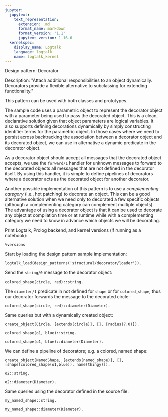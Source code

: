 ```yaml
---
jupyter:
  jupytext:
    text_representation:
      extension: .md
      format_name: markdown
      format_version: '1.1'
      jupytext_version: 1.16.6
  kernelspec:
    display_name: Logtalk
    language: logtalk
    name: logtalk_kernel
---
```


<!--
________________________________________________________________________

This file is part of Logtalk <https://logtalk.org/>  
SPDX-FileCopyrightText: 1998-2025 Paulo Moura <pmoura@logtalk.org>  
SPDX-License-Identifier: Apache-2.0

Licensed under the Apache License, Version 2.0 (the "License");
you may not use this file except in compliance with the License.
You may obtain a copy of the License at

    http://www.apache.org/licenses/LICENSE-2.0

Unless required by applicable law or agreed to in writing, software
distributed under the License is distributed on an "AS IS" BASIS,
WITHOUT WARRANTIES OR CONDITIONS OF ANY KIND, either express or implied.
See the License for the specific language governing permissions and
limitations under the License.
________________________________________________________________________
-->

Design pattern:
	Decorator

Description:
	"Attach additional responsibilities to an object dynamically.
	Decorators provide a flexible alternative to subclassing for
	extending functionality."

This pattern can be used with both classes and prototypes.

The sample code uses a parametric object to represent the decorator object
with a parameter being used to pass the decorated object. This is a clean,
declarative solution given that object parameters are logical variables.
It also supports defining decorations dynamically by simply constructing
identifier terms for the parametric object. In those cases where we need
to persist across backtracking the association between a decorator object
and its decorated object, we can use in alternative a dynamic predicate
in the decorator object.

As a decorator object should accept all messages that the decorated object
accepts, we use the `forward/1` handler for unknown messages to forward to
the decorated objects all messages that are not defined in the decorator
itself. By using this handler, it is simple to define pipelines of
decorators where a decorator acts as the decorated object for another
decorator.

Another possible implementation of this pattern is to use a *complementing
category* (i.e., hot patching) to decorate an object. This can be a good
alternative solution when we need only to decorated a few specific objects
(although a complementing category can complement multiple objects). The
advantage of using a decorator object is that it can be used to decorate
any object at compilation time or at runtime while with a complementing
category we need to know in advance which objects we will be decorating.

Print Logtalk, Prolog backend, and kernel versions (if running as a notebook):

```logtalk
%versions
```

Start by loading the design pattern sample implementation:

```logtalk
logtalk_load(design_patterns('structural/decorator/loader')).
```

Send the `string/0` message to the decorator object:

```logtalk
colored_shape(circle, red)::string.
```

<!--
A circle of radius 10.0
which is colored red

true.
-->

The `diameter/1` predicate in not defined for `shape` or for
`colored_shape`; thus our decorator forwards the message
to the decorated circle:

```logtalk
colored_shape(circle, red)::diameter(Diameter).
```

<!--
Diameter = 20.0.
-->

Same queries but with a dynamically created object:

```logtalk
create_object(Circle, [extends(circle)], [], [radius(7.0)]).
```

<!--
Circle = o1.
-->

```logtalk
colored_shape(o1, blue)::string.
```

<!--
A circle of radius 7.0
which is colored blue

true.
-->

```logtalk
colored_shape(o1, blue)::diameter(Diameter).
```

<!--
Diameter = 14.0.
-->

We can define a pipeline of decorators; e.g. a colored, named shape:

```logtalk
create_object(NamedShape, [extends(named_shape)], [], [shape(colored_shape(o1,blue)), name(thingy)]).
```

<!--
NamedShape = o2.
-->

```logtalk
o2::string.
```

<!--
A circle of radius 7.0
which is colored blue
which is named thingy

true.
-->

```logtalk
o2::diameter(Diameter).
```

<!--
Diameter = 14.0.
-->

Same queries using the decorator defined in the source file:

```logtalk
my_named_shape::string.
```

<!--
A circle of radius 10.0
which is colored green
which is named Mr. Round

true.
-->

```logtalk
my_named_shape::diameter(Diameter).
```

<!--
Diameter = 20.0.
-->
